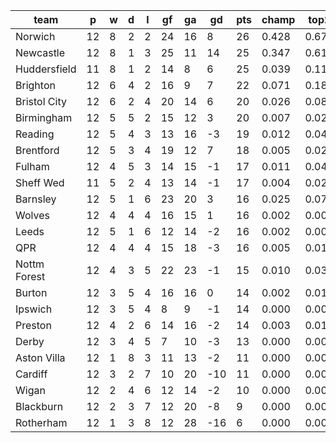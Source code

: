 |     team     | p  | w | d | l | gf | ga | gd  | pts | champ | top2  | top3  | top4  |  5-7  | bot4  | bot3  | bot2  |
|--------------|----|---|---|---|----|----|-----|-----|-------|-------|-------|-------|-------|-------|-------|-------|
| Norwich      | 12 | 8 | 2 | 2 | 24 | 16 |   8 |  26 | 0.428 | 0.675 | 0.796 | 0.868 | 0.093 | 0.000 | 0.000 | 0.000|
| Newcastle    | 12 | 8 | 1 | 3 | 25 | 11 |  14 |  25 | 0.347 | 0.618 | 0.754 | 0.835 | 0.113 | 0.000 | 0.000 | 0.000|
| Huddersfield | 11 | 8 | 1 | 2 | 14 |  8 |   6 |  25 | 0.039 | 0.119 | 0.223 | 0.329 | 0.260 | 0.006 | 0.003 | 0.001|
| Brighton     | 12 | 6 | 4 | 2 | 16 |  9 |   7 |  22 | 0.071 | 0.186 | 0.328 | 0.452 | 0.253 | 0.002 | 0.001 | 0.000|
| Bristol City | 12 | 6 | 2 | 4 | 20 | 14 |   6 |  20 | 0.026 | 0.084 | 0.166 | 0.259 | 0.255 | 0.010 | 0.005 | 0.002|
| Birmingham   | 12 | 5 | 5 | 2 | 15 | 12 |   3 |  20 | 0.007 | 0.027 | 0.062 | 0.111 | 0.181 | 0.040 | 0.022 | 0.011|
| Reading      | 12 | 5 | 4 | 3 | 13 | 16 |  -3 |  19 | 0.012 | 0.043 | 0.094 | 0.157 | 0.212 | 0.026 | 0.014 | 0.006|
| Brentford    | 12 | 5 | 3 | 4 | 19 | 12 |   7 |  18 | 0.005 | 0.022 | 0.053 | 0.093 | 0.160 | 0.059 | 0.035 | 0.018|
| Fulham       | 12 | 4 | 5 | 3 | 14 | 15 |  -1 |  17 | 0.011 | 0.042 | 0.095 | 0.160 | 0.213 | 0.032 | 0.019 | 0.010|
| Sheff Wed    | 11 | 5 | 2 | 4 | 13 | 14 |  -1 |  17 | 0.004 | 0.020 | 0.053 | 0.089 | 0.154 | 0.060 | 0.037 | 0.018|
| Barnsley     | 12 | 5 | 1 | 6 | 23 | 20 |   3 |  16 | 0.025 | 0.075 | 0.152 | 0.237 | 0.252 | 0.015 | 0.008 | 0.003|
| Wolves       | 12 | 4 | 4 | 4 | 16 | 15 |   1 |  16 | 0.002 | 0.009 | 0.025 | 0.049 | 0.112 | 0.106 | 0.066 | 0.038|
| Leeds        | 12 | 5 | 1 | 6 | 12 | 14 |  -2 |  16 | 0.002 | 0.004 | 0.015 | 0.030 | 0.080 | 0.148 | 0.099 | 0.056|
| QPR          | 12 | 4 | 4 | 4 | 15 | 18 |  -3 |  16 | 0.005 | 0.016 | 0.036 | 0.068 | 0.124 | 0.082 | 0.051 | 0.028|
| Nottm Forest | 12 | 4 | 3 | 5 | 22 | 23 |  -1 |  15 | 0.010 | 0.036 | 0.078 | 0.131 | 0.200 | 0.033 | 0.020 | 0.010|
| Burton       | 12 | 3 | 5 | 4 | 16 | 16 |   0 |  14 | 0.002 | 0.010 | 0.026 | 0.051 | 0.105 | 0.105 | 0.064 | 0.037|
| Ipswich      | 12 | 3 | 5 | 4 |  8 |  9 |  -1 |  14 | 0.000 | 0.000 | 0.001 | 0.003 | 0.016 | 0.435 | 0.339 | 0.221|
| Preston      | 12 | 4 | 2 | 6 | 14 | 16 |  -2 |  14 | 0.003 | 0.012 | 0.031 | 0.056 | 0.119 | 0.097 | 0.058 | 0.029|
| Derby        | 12 | 3 | 4 | 5 |  7 | 10 |  -3 |  13 | 0.000 | 0.000 | 0.003 | 0.005 | 0.020 | 0.387 | 0.291 | 0.192|
| Aston Villa  | 12 | 1 | 8 | 3 | 11 | 13 |  -2 |  11 | 0.000 | 0.001 | 0.003 | 0.007 | 0.028 | 0.325 | 0.239 | 0.155|
| Cardiff      | 12 | 3 | 2 | 7 | 10 | 20 | -10 |  11 | 0.000 | 0.001 | 0.003 | 0.006 | 0.021 | 0.404 | 0.308 | 0.205|
| Wigan        | 12 | 2 | 4 | 6 | 12 | 14 |  -2 |  10 | 0.000 | 0.000 | 0.001 | 0.001 | 0.009 | 0.548 | 0.443 | 0.319|
| Blackburn    | 12 | 2 | 3 | 7 | 12 | 20 |  -8 |   9 | 0.000 | 0.001 | 0.002 | 0.003 | 0.015 | 0.488 | 0.387 | 0.270|
| Rotherham    | 12 | 1 | 3 | 8 | 12 | 28 | -16 |   6 | 0.000 | 0.000 | 0.000 | 0.001 | 0.008 | 0.590 | 0.489 | 0.370|

